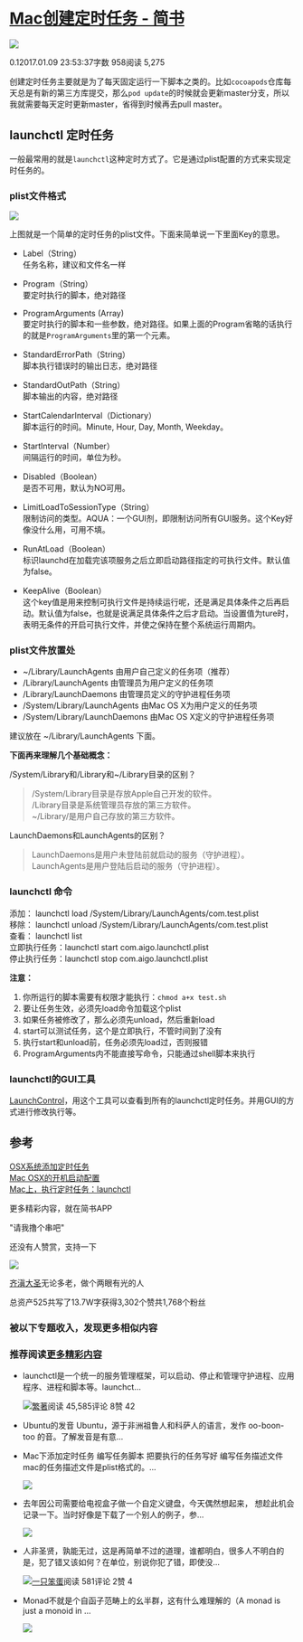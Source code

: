 # [Mac创建定时任务 - 简书](https://www.jianshu.com/p/a7db52965545?utm_campaign=maleskine&utm_content=note&utm_medium=seo_notes&utm_source=recommendation)

[![](https://upload.jianshu.io/users/upload_avatars/101810/0fae68c108ca.png?imageMogr2/auto-orient/strip|imageView2/1/w/96/h/96/format/png)](https://www.jianshu.com/u/9b722b9acb00)

0.12017.01.09 23:53:37字数 958阅读 5,275

创建定时任务主要就是为了每天固定运行一下脚本之类的。比如`cocoapods`仓库每天总是有新的第三方库提交，那么`pod update`的时候就会更新master分支，所以我就需要每天定时更新master，省得到时候再去pull master。

## launchctl 定时任务

一般最常用的就是`launchctl`这种定时方式了。它是通过plist配置的方式来实现定时任务的。

### plist文件格式

![](https://upload-images.jianshu.io/upload_images/101810-515a6ea52a715284.png?imageMogr2/auto-orient/strip|imageView2/2/w/1200/format/png)

上图就是一个简单的定时任务的plist文件。下面来简单说一下里面Key的意思。

-   Label（String）  
    任务名称，建议和文件名一样
    
-   Program（String）  
    要定时执行的脚本，绝对路径
    
-   ProgramArguments (Array)  
    要定时执行的脚本和一些参数，绝对路径。如果上面的Program省略的话执行的就是`ProgramArguments`里的第一个元素。
    
-   StandardErrorPath（String）  
    脚本执行错误时的输出日志，绝对路径
    
-   StandardOutPath（String）  
    脚本输出的内容，绝对路径
    
-   StartCalendarInterval（Dictionary）  
    脚本运行的时间。Minute, Hour, Day, Month, Weekday。
    
-   StartInterval（Number）  
    间隔运行的时间，单位为秒。
    
-   Disabled（Boolean）  
    是否不可用，默认为NO可用。
    
-   LimitLoadToSessionType（String）  
    限制访问的类型。AQUA：一个GUI剂，即限制访问所有GUI服务。这个Key好像没什么用，可用不填。
    
-   RunAtLoad（Boolean）  
    标识launchd在加载完该项服务之后立即启动路径指定的可执行文件。默认值为false。
    
-   KeepAlive（Boolean）  
    这个key值是用来控制可执行文件是持续运行呢，还是满足具体条件之后再启动。默认值为false，也就是说满足具体条件之后才启动。当设置值为ture时，表明无条件的开启可执行文件，并使之保持在整个系统运行周期内。
    

### plist文件放置处

-   ~/Library/LaunchAgents 由用户自己定义的任务项（推荐）
-   /Library/LaunchAgents 由管理员为用户定义的任务项
-   /Library/LaunchDaemons 由管理员定义的守护进程任务项
-   /System/Library/LaunchAgents 由Mac OS X为用户定义的任务项
-   /System/Library/LaunchDaemons 由Mac OS X定义的守护进程任务项

建议放在 ~/Library/LaunchAgents 下面。

**下面再来理解几个基础概念：**

/System/Library和/Library和~/Library目录的区别？

> /System/Library目录是存放Apple自己开发的软件。  
> /Library目录是系统管理员存放的第三方软件。  
> ~/Library/是用户自己存放的第三方软件。

LaunchDaemons和LaunchAgents的区别？

> LaunchDaemons是用户未登陆前就启动的服务（守护进程）。  
> LaunchAgents是用户登陆后启动的服务（守护进程）。

### launchctl 命令

添加： launchctl load /System/Library/LaunchAgents/com.test.plist  
移除： launchctl unload /System/Library/LaunchAgents/com.test.plist  
查看： launchctl list  
立即执行任务：launchctl start com.aigo.launchctl.plist  
停止执行任务：launchctl stop com.aigo.launchctl.plist

**注意：**

1.  你所运行的脚本需要有权限才能执行：`chmod a+x test.sh`
2.  要让任务生效，必须先load命令加载这个plist
3.  如果任务被修改了，那么必须先unload，然后重新load
4.  start可以测试任务，这个是立即执行，不管时间到了没有
5.  执行start和unload前，任务必须先load过，否则报错
6.  ProgramArguments内不能直接写命令，只能通过shell脚本来执行

### launchctl的GUI工具

[LaunchControl](https://link.jianshu.com/?t=http://www.soma-zone.com/LaunchControl/)，用这个工具可以查看到所有的launchctl定时任务。并用GUI的方式进行修改执行等。

## 参考

[OSX系统添加定时任务](https://link.jianshu.com/?t=http://honglu.me/2014/09/20/OSX%E7%B3%BB%E7%BB%9F%E6%B7%BB%E5%8A%A0%E5%AE%9A%E6%97%B6%E4%BB%BB%E5%8A%A1/)  
[Mac OSX的开机启动配置](https://link.jianshu.com/?t=http://www.tanhao.me/talk/1287.html/)  
[Mac上，执行定时任务：launchctl](https://link.jianshu.com/?t=https://my.oschina.net/shede333/blog/470377)

更多精彩内容，就在简书APP

"请我撸个串吧"

还没有人赞赏，支持一下

[![  ](https://upload.jianshu.io/users/upload_avatars/101810/0fae68c108ca.png?imageMogr2/auto-orient/strip|imageView2/1/w/100/h/100/format/png)](https://www.jianshu.com/u/9b722b9acb00)

[齐滇大圣](https://www.jianshu.com/u/9b722b9acb00 "齐滇大圣")无论多老，做个两眼有光的人<br>

总资产525共写了13.7W字获得3,302个赞共1,768个粉丝

### 被以下专题收入，发现更多相似内容

### 推荐阅读[更多精彩内容](https://www.jianshu.com/)

-   launchctl是一个统一的服务管理框架，可以启动、停止和管理守护进程、应用程序、进程和脚本等。launchct...
    
    [![](https://cdn2.jianshu.io/assets/default_avatar/14-0651acff782e7a18653d7530d6b27661.jpg)繁著](https://www.jianshu.com/u/67eb7ed414d3)阅读 45,585评论 8赞 42
    
-   Ubuntu的发音 Ubuntu，源于非洲祖鲁人和科萨人的语言，发作 oo-boon-too 的音。了解发音是有意...
    

-   Mac下添加定时任务 编写任务脚本 把要执行的任务写好 编写任务描述文件 mac的任务描述文件是plist格式的。...
    
    [![](https://upload-images.jianshu.io/upload_images/1001271-70f7a4485662a3d7.jpg?imageMogr2/auto-orient/strip|imageView2/1/w/300/h/240/format/jpg)](https://www.jianshu.com/p/b4f31bf47b5d)
-   去年因公司需要给电视盒子做一个自定义键盘，今天偶然想起来， 想趁此机会记录一下。当时好像是下载了一个别人的例子，参...
    
    [![](https://upload-images.jianshu.io/upload_images/2648882-7952946237a155a2.png?imageMogr2/auto-orient/strip|imageView2/1/w/300/h/240/format/png)](https://www.jianshu.com/p/bad096d378cb)
-   人非圣贤，孰能无过，这是再简单不过的道理，谁都明白，很多人不明白的是，犯了错又该如何？在单位，别说你犯了错，即使没...
    
    [![](https://cdn3.jianshu.io/assets/default_avatar/10-e691107df16746d4a9f3fe9496fd1848.jpg)一只笨蛋](https://www.jianshu.com/u/4d9ce8644bb7)阅读 581评论 2赞 4
    
-   Monad不就是个自函子范畴上的幺半群，这有什么难理解的（A monad is just a monoid in ...
    
    [![](https://upload-images.jianshu.io/upload_images/217988-81dc30327d901c40.png?imageMogr2/auto-orient/strip|imageView2/1/w/300/h/240/format/png)](https://www.jianshu.com/p/324c9ce77317)
